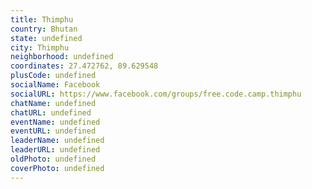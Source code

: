 ```yaml
---
title: Thimphu
country: Bhutan
state: undefined
city: Thimphu
neighborhood: undefined
coordinates: 27.472762, 89.629548
plusCode: undefined
socialName: Facebook
socialURL: https://www.facebook.com/groups/free.code.camp.thimphu
chatName: undefined
chatURL: undefined
eventName: undefined
eventURL: undefined
leaderName: undefined
leaderURL: undefined
oldPhoto: undefined
coverPhoto: undefined
---
```

